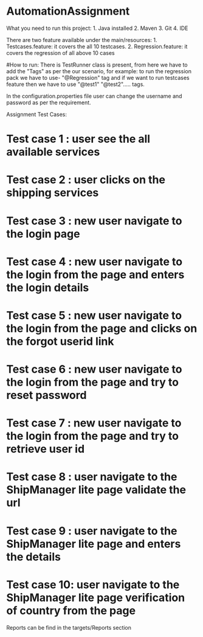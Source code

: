 # AutomationAssignment
What you need to run this project: 1. Java installed
                                   2. Maven
                                   3. Git
                                   4. IDE
                                  
There are two feature available under the main/resources:
    1. Testcases.feature: it covers the all 10 testcases.
    2. Regression.feature: it covers the regression of all above 10 cases
    
#How to run: 
     There is TestRunner class is present, from here we have to add the "Tags" as per the our scenario, for example: to run the regression pack we have to use-           "@Regression" tag and if we want to run testcases feature then we have to use "@test1" "@test2"..... tags.
     
  In the configuration.properties file user can change the username and password as per the requirement. 
  
  
Assignment Test Cases:

# Test case 1 : user see the all available services
# Test case 2 : user clicks on the shipping services
# Test case 3 : new user navigate to the login page
# Test case 4 : new user navigate to the login from the page and enters the login details
# Test case 5 : new user navigate to the login from the page and clicks on the forgot userid link	
# Test case 6 : new user navigate to the login from the page and try to reset password
# Test case 7 : new user navigate to the login from the page and try to retrieve user id
# Test case 8 : user navigate to the ShipManager lite page validate the url
# Test case 9 : user navigate to the ShipManager lite page and enters the details
# Test case 10: user navigate to the ShipManager lite page verification of country from the page

Reports can be find in the targets/Reports section 
